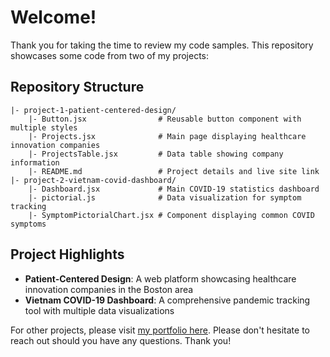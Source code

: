 # Welcome!

Thank you for taking the time to review my code samples. This repository showcases some code from two of my projects:

## Repository Structure

```
|- project-1-patient-centered-design/
    |- Button.jsx                # Reusable button component with multiple styles
    |- Projects.jsx              # Main page displaying healthcare innovation companies
    |- ProjectsTable.jsx         # Data table showing company information
    |- README.md                 # Project details and live site link
|- project-2-vietnam-covid-dashboard/
    |- Dashboard.jsx             # Main COVID-19 statistics dashboard
    |- pictorial.js              # Data visualization for symptom tracking
    |- SymptomPictorialChart.jsx # Component displaying common COVID symptoms
```

## Project Highlights

- **Patient-Centered Design**: A web platform showcasing healthcare innovation companies in the Boston area
- **Vietnam COVID-19 Dashboard**: A comprehensive pandemic tracking tool with multiple data visualizations

For other projects, please visit [my portfolio here](https://tiffanyart.club). Please don't hesitate to reach out should you have any questions. Thank you!